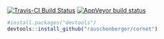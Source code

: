 
<!-- Modify xxx.Rmd, not xxx.md! -->
[![Travis-CI Build Status](https://travis-ci.org/rauschenberger/cornet.svg)](https://travis-ci.org/rauschenberger/cornet) [![AppVeyor build status](https://ci.appveyor.com/api/projects/status/github/rauschenberger/cornet?svg=true)](https://ci.appveyor.com/project/rauschenberger/cornet)

``` r
#install.packages("devtools")
devtools::install_github("rauschenberger/cornet")
```
